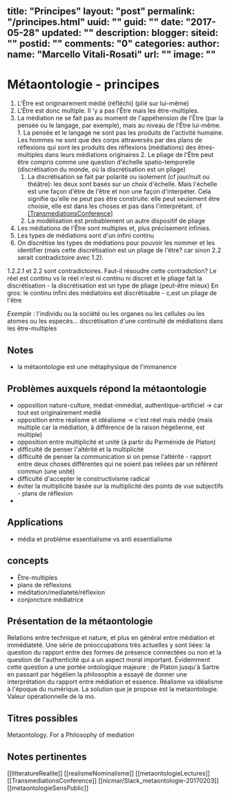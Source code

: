 title: "Principes"
layout: "post"
permalink: "/principes.html"
uuid: ""
guid: ""
date: "2017-05-28"
updated: ""
description: 
blogger:
    siteid: ""
    postid: ""
    comments: "0"
categories: 
author: 
    name: "Marcello Vitali-Rosati"
    url: ""
    image: ""
---

# Métaontologie - principes

1. L'Être est originairement médié (réfléchi) (plié sur lui-même)
  1. L'Être est donc multiple. Il 'y a pas l'Être mais les être-multiples.
  2. La médiation ne se fait pas au moment de l'appéhension de l'Être (par la pensée ou le langage, par exemple), mais au niveau de l'Être lui-même.
    1. La pensée et le langage ne sont pas les produits de l'activité humaine. Les hommes ne sont que des corps attraversés par des plans de réflexions qui sont les produits des réflexions (médiations) des êtres-multiples dans leurs médiations originaires
    2. Le pliage de l'Être peut être compris comme une question d'échelle spatio-temporelle (discrétisation du monde, où la discrétisation est un pliage)
        1. La discrétisation se fait par polarité ou isolement (cf jour/nuit ou théâtre): les deux sont basés sur un choix d'échelle. Mais l'échelle est une façon d'être de l'être et non une façon d'interpéter. Cela signifie qu'elle ne peut pas être construite: elle peut seulement être choisie, elle est dans les choses et pas dans l'interprétant. cf [[TransmediationsConference]](TransmediationsConference)
        2. La modélisation est probablement un autre dispositif de pliage
2. Les médiations de l'Être sont multiples et, plus précisement infinies.
  1. Les types de médiations sont d'un infini continu
  2. On discrétise les types de médiations pour pouvoir les nommer et les identifier (mais cette discrétisation est un pliage de l'être? car sinon 2.2 serait contradictoire avec 1.2).


1.2.2.1 et 2.2 sont contradictoires. Faut-il résoudre cette contradiction? Le réel est continu vs le réel n'est ni continu ni discret et le pliage fait la discrétisation - la discrétisation est un type de pliage (peut-être mieux) En gros: le continu infini des médiatoins est discrétisable - c,est un pliage de l'être

*Exemple* : l'individu ou la société ou les organes ou les cellules ou les atomes ou les especès... discrétisation d'une continuité de médiations dans les être-multiples

## Notes
- la métaontologie est une métaphysique de l'immanence

## Problèmes auxquels répond la métaontologie
- opposition nature-culture, médiat-immédiat, authentique-artificiel -> car tout est originairement médié
- opposition entre réalisme et idéalisme -> c'est réel mais médié (mais multiple car la médiation, à différence de la raison hégelienne, est multiple)
- opposition entre multiplicité et unité (à partir du Parménide de Platon)
- difficulté de penser l'altérité et la multiplicité
- difficulté de penser la communication si on pense l'altérité - rapport entre deux choses différentes qui ne soient pas reliées par un référent commun (une unité)
- difficulté d'accepter le constructivisme radical
- éviter la multiplicité basée sur la multiplicité des points de vue subjectifs - plans de réflexion
- 
## Applications
- média et probléme essentialisme vs anti essentialisme

## concepts
- Être-multiples
- plans de réflexions
-  méditation/mediateté/réflexion
- conjoncture médiatrice

## Présentation de la métaontologie
Relations entre technique et nature, et plus en général entre médiation et immédiateté. Une série de préoccupations très actuelles y sont liées: la question du rapport entre des formes de présence connectées ou non et la question de l'authenticité qui a un aspect moral important. Évidemment cette question a une portée ontologique majeure : de Platon jusqu'à Sartre en passant par hégélien la philosophie a essayé de donner une interprétation du rapport entre médiation et essence.
Réalisme va idéalisme à l'époque du numérique.
La solution que je propose est la metaontologie. Valeur opérationnelle de la mo.

## Titres possibles
Metaontology. For a Philosophy of mediation
## Notes pertinentes
[[litteratureRealite]]
[[realismeNominalisme]]
[[metaontologieLectures]]
[[TransmediationsConference]]
[[nicmar/Slack_metaontologie-20170203]]
[[metaontologieSensPublic]]
